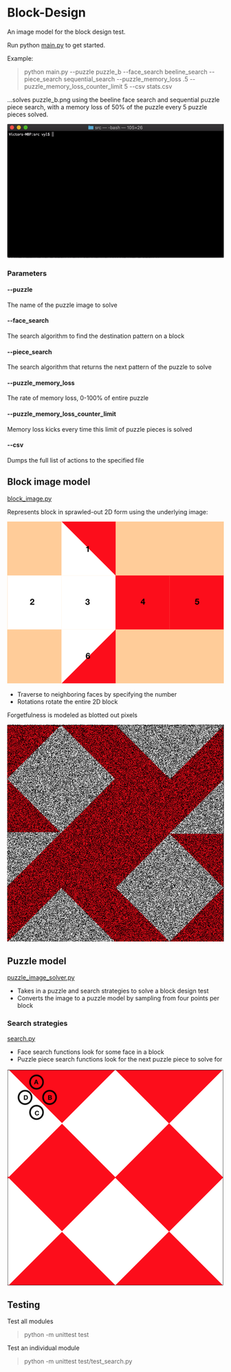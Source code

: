 # Block-Design

An image model for the block design test.

Run python [main.py](https://github.com/v-y-l/Block-Design/blob/main/src/main.py) to get started.

Example:

> python main.py --puzzle puzzle_b --face_search beeline_search --piece_search sequential_search
> --puzzle_memory_loss .5 --puzzle_memory_loss_counter_limit 5 --csv stats.csv

...solves puzzle_b.png using the beeline face search and sequential puzzle piece search, with a memory loss of 50% of the puzzle every 5 puzzle pieces solved.

![Demo gif](https://github.com/v-y-l/Block-Design/blob/main/assets/cli_demo.gif)

### Parameters

#### --puzzle
The name of the puzzle image to solve

#### --face_search
The search algorithm to find the destination pattern on a block

#### --piece_search
The search algorithm that returns the next pattern of the puzzle to solve

#### --puzzle_memory_loss
The rate of memory loss, 0-100% of entire puzzle

#### --puzzle_memory_loss_counter_limit
Memory loss kicks every time this limit of puzzle pieces is solved

#### --csv
Dumps the full list of actions to the specified file

## Block image model

[block_image.py](https://github.com/v-y-l/Block-Design/blob/main/src/block_image.py)

Represents block in sprawled-out 2D form using the underlying image:

![2D block](https://github.com/v-y-l/Block-Design/blob/main/assets/labeled_block.png)

* Traverse to neighboring faces by specifying the number
* Rotations rotate the entire 2D block

Forgetfulness is modeled as blotted out pixels

![50% forgetfulness](https://github.com/v-y-l/Block-Design/blob/main/assets/50_percent_forgotten_puzzle.png)

## Puzzle model

[puzzle_image_solver.py](https://github.com/v-y-l/Block-Design/blob/main/src/puzzle_image_solver.py)

* Takes in a puzzle and search strategies to solve a block design test
* Converts the image to a puzzle model by sampling from four points per block

### Search strategies

[search.py](https://github.com/v-y-l/Block-Design/blob/main/src/search.py)

* Face search functions look for some face in a block
* Puzzle piece search functions look for the next puzzle piece to solve for

![Sampled points](https://github.com/v-y-l/Block-Design/blob/main/assets/puzzle_image_marks.png)

## Testing

Test all modules
> python -m unittest test

Test an individual module
> python -m unittest test/test_search.py
